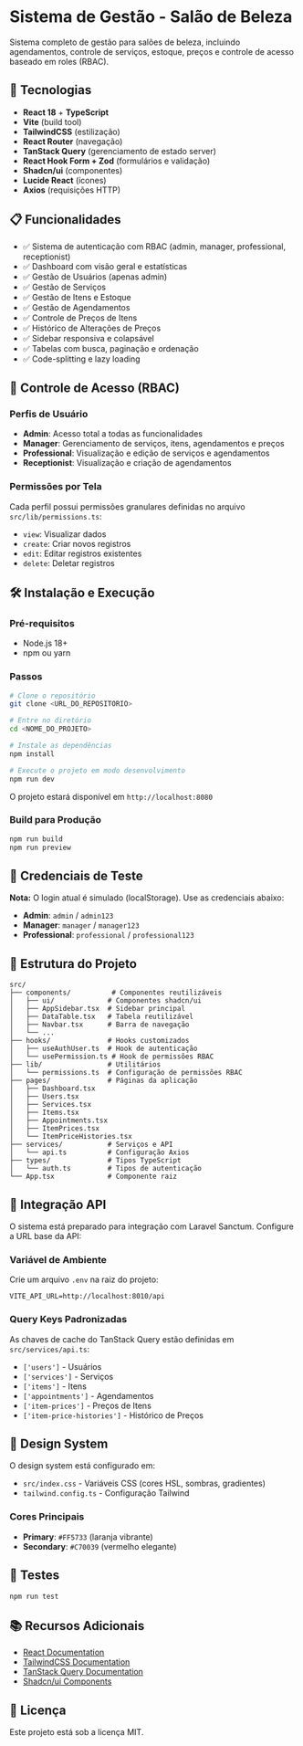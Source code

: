 # Sistema de Gestão - Salão de Beleza

Sistema completo de gestão para salões de beleza, incluindo agendamentos, controle de serviços, estoque, preços e controle de acesso baseado em roles (RBAC).

## 🚀 Tecnologias

- **React 18** + **TypeScript**
- **Vite** (build tool)
- **TailwindCSS** (estilização)
- **React Router** (navegação)
- **TanStack Query** (gerenciamento de estado server)
- **React Hook Form + Zod** (formulários e validação)
- **Shadcn/ui** (componentes)
- **Lucide React** (ícones)
- **Axios** (requisições HTTP)

## 📋 Funcionalidades

- ✅ Sistema de autenticação com RBAC (admin, manager, professional, receptionist)
- ✅ Dashboard com visão geral e estatísticas
- ✅ Gestão de Usuários (apenas admin)
- ✅ Gestão de Serviços
- ✅ Gestão de Itens e Estoque
- ✅ Gestão de Agendamentos
- ✅ Controle de Preços de Itens
- ✅ Histórico de Alterações de Preços
- ✅ Sidebar responsiva e colapsável
- ✅ Tabelas com busca, paginação e ordenação
- ✅ Code-splitting e lazy loading

## 🔐 Controle de Acesso (RBAC)

### Perfis de Usuário

- **Admin**: Acesso total a todas as funcionalidades
- **Manager**: Gerenciamento de serviços, itens, agendamentos e preços
- **Professional**: Visualização e edição de serviços e agendamentos
- **Receptionist**: Visualização e criação de agendamentos

### Permissões por Tela

Cada perfil possui permissões granulares definidas no arquivo `src/lib/permissions.ts`:
- `view`: Visualizar dados
- `create`: Criar novos registros
- `edit`: Editar registros existentes
- `delete`: Deletar registros

## 🛠️ Instalação e Execução

### Pré-requisitos

- Node.js 18+ 
- npm ou yarn

### Passos

```bash
# Clone o repositório
git clone <URL_DO_REPOSITORIO>

# Entre no diretório
cd <NOME_DO_PROJETO>

# Instale as dependências
npm install

# Execute o projeto em modo desenvolvimento
npm run dev
```

O projeto estará disponível em `http://localhost:8080`

### Build para Produção

```bash
npm run build
npm run preview
```

## 🔑 Credenciais de Teste

**Nota:** O login atual é simulado (localStorage). Use as credenciais abaixo:

- **Admin**: `admin` / `admin123`
- **Manager**: `manager` / `manager123`
- **Professional**: `professional` / `professional123`

## 📁 Estrutura do Projeto

```
src/
├── components/          # Componentes reutilizáveis
│   ├── ui/             # Componentes shadcn/ui
│   ├── AppSidebar.tsx  # Sidebar principal
│   ├── DataTable.tsx   # Tabela reutilizável
│   ├── Navbar.tsx      # Barra de navegação
│   └── ...
├── hooks/              # Hooks customizados
│   ├── useAuthUser.ts  # Hook de autenticação
│   └── usePermission.ts # Hook de permissões RBAC
├── lib/                # Utilitários
│   └── permissions.ts  # Configuração de permissões RBAC
├── pages/              # Páginas da aplicação
│   ├── Dashboard.tsx
│   ├── Users.tsx
│   ├── Services.tsx
│   ├── Items.tsx
│   ├── Appointments.tsx
│   ├── ItemPrices.tsx
│   └── ItemPriceHistories.tsx
├── services/           # Serviços e API
│   └── api.ts          # Configuração Axios
├── types/              # Tipos TypeScript
│   └── auth.ts         # Tipos de autenticação
└── App.tsx             # Componente raiz
```

## 🔗 Integração API

O sistema está preparado para integração com Laravel Sanctum. Configure a URL base da API:

### Variável de Ambiente

Crie um arquivo `.env` na raiz do projeto:

```env
VITE_API_URL=http://localhost:8010/api
```

### Query Keys Padronizadas

As chaves de cache do TanStack Query estão definidas em `src/services/api.ts`:

- `['users']` - Usuários
- `['services']` - Serviços
- `['items']` - Itens
- `['appointments']` - Agendamentos
- `['item-prices']` - Preços de Itens
- `['item-price-histories']` - Histórico de Preços

## 🎨 Design System

O design system está configurado em:
- `src/index.css` - Variáveis CSS (cores HSL, sombras, gradientes)
- `tailwind.config.ts` - Configuração Tailwind

### Cores Principais

- **Primary**: `#FF5733` (laranja vibrante)
- **Secondary**: `#C70039` (vermelho elegante)

## 🧪 Testes

```bash
npm run test
```

## 📚 Recursos Adicionais

- [React Documentation](https://react.dev/)
- [TailwindCSS Documentation](https://tailwindcss.com/)
- [TanStack Query Documentation](https://tanstack.com/query)
- [Shadcn/ui Components](https://ui.shadcn.com/)

## 📄 Licença

Este projeto está sob a licença MIT.
